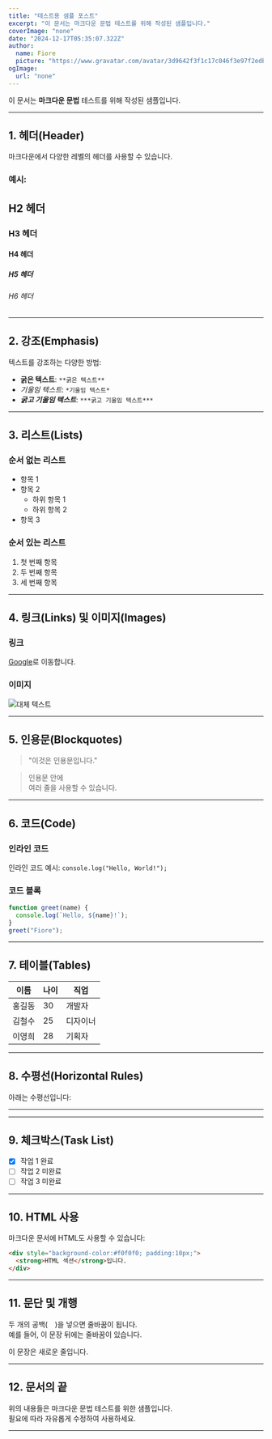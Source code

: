 ```yaml
---
title: "테스트용 샘플 포스트"
excerpt: "이 문서는 마크다운 문법 테스트를 위해 작성된 샘플입니다."
coverImage: "none"
date: "2024-12-17T05:35:07.322Z"
author:
  name: Fiore
  picture: "https://www.gravatar.com/avatar/3d9642f3f1c17c046f3e97f2edba04c6?s=100&d=identicon"
ogImage:
  url: "none"
---
```


이 문서는 **마크다운 문법** 테스트를 위해 작성된 샘플입니다.

---

## 1. **헤더(Header)**

마크다운에서 다양한 레벨의 헤더를 사용할 수 있습니다.

### 예시:
## H2 헤더
### H3 헤더
#### H4 헤더
##### H5 헤더
###### H6 헤더

---

## 2. **강조(Emphasis)**

텍스트를 강조하는 다양한 방법:

- **굵은 텍스트**: `**굵은 텍스트**`
- *기울임 텍스트*: `*기울임 텍스트*`
- ***굵고 기울임 텍스트***: `***굵고 기울임 텍스트***`

---

## 3. **리스트(Lists)**

### **순서 없는 리스트**
- 항목 1
- 항목 2
    - 하위 항목 1
    - 하위 항목 2
- 항목 3

### **순서 있는 리스트**
1. 첫 번째 항목
2. 두 번째 항목
3. 세 번째 항목

---

## 4. **링크(Links) 및 이미지(Images)**

### **링크**
[Google](https://www.google.com)로 이동합니다.

### **이미지**
![대체 텍스트](https://via.placeholder.com/150)

---

## 5. **인용문(Blockquotes)**

> "이것은 인용문입니다."

> 인용문 안에  
> 여러 줄을 사용할 수 있습니다.

---

## 6. **코드(Code)**

### **인라인 코드**
인라인 코드 예시: `console.log("Hello, World!");`

### **코드 블록**
```javascript
function greet(name) {
  console.log(`Hello, ${name}!`);
}
greet("Fiore");
```

---

## 7. **테이블(Tables)**

| 이름     | 나이 | 직업       |
|----------|------|------------|
| 홍길동   | 30   | 개발자     |
| 김철수   | 25   | 디자이너   |
| 이영희   | 28   | 기획자     |

---

## 8. **수평선(Horizontal Rules)**

아래는 수평선입니다:

---

---

## 9. **체크박스(Task List)**

- [x] 작업 1 완료
- [ ] 작업 2 미완료
- [ ] 작업 3 미완료

---

## 10. **HTML 사용**

마크다운 문서에 HTML도 사용할 수 있습니다:

```html
<div style="background-color:#f0f0f0; padding:10px;">
  <strong>HTML 섹션</strong>입니다.
</div>
```

---

## 11. **문단 및 개행**

두 개의 공백(`  `)을 넣으면 줄바꿈이 됩니다.  
예를 들어, 이 문장 뒤에는 줄바꿈이 있습니다.

이 문장은 새로운 줄입니다.

---

## 12. **문서의 끝**

위의 내용들은 마크다운 문법 테스트를 위한 샘플입니다.  
필요에 따라 자유롭게 수정하여 사용하세요.

---